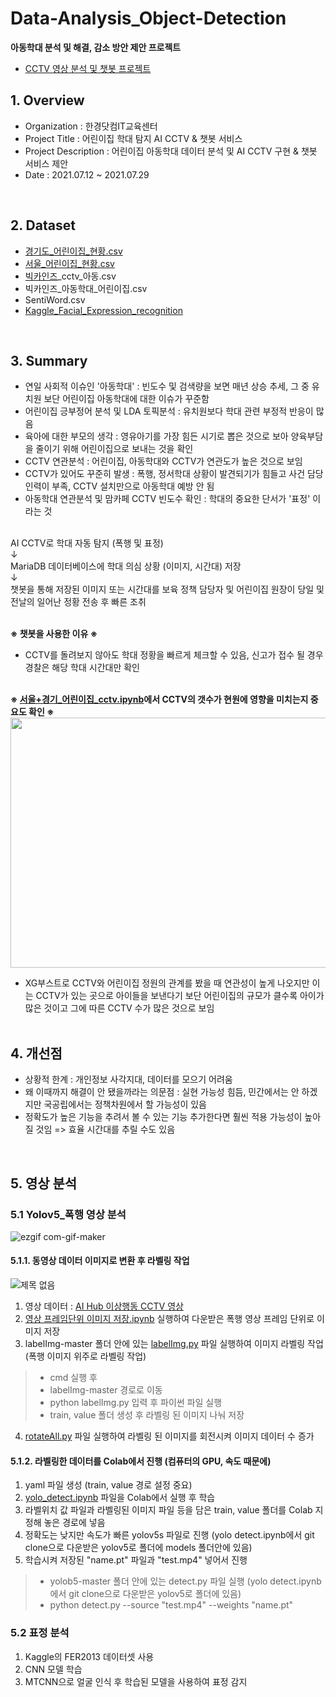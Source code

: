 # Data-Analysis_Object-Detection

**아동학대 분석 및 해결, 감소 방안 제안 프로젝트**
- [CCTV 영상 분석 및 챗봇 프로젝트](https://github.com/yoonth95/Data-Analysis-Project_Preventive-Measure-against-Child-Abuse/blob/master/CCTV%20%EC%98%81%EC%83%81%20%EB%B6%84%EC%84%9D%20%EB%B0%8F%20%EC%B1%97%EB%B4%87%20%ED%94%84%EB%A1%9C%EC%A0%9D%ED%8A%B8.pdf)

## 1. Overview
- Organization : 한경닷컴IT교육센터
- Project Title : 어린이집 학대 탐지 AI CCTV & 챗봇 서비스
- Project Description : 어린이집 아동학대 데이터 분석 및 AI CCTV 구현 & 챗봇 서비스 제안
- Date : 2021.07.12 ~ 2021.07.29
<br>

## 2. Dataset
- [경기도_어린이집_현황.csv](https://data.gg.go.kr/portal/data/service/selectServicePage.do?infId=0L9Q27735HPYCGJWAALS12611803&infSeq=1)
- [서울_어린이집_현황.csv](http://data.seocho.go.kr/openinf/sheetview.jsp?infId=OA-20322)
- [빅카인즈](https://www.bigkinds.or.kr/)_cctv_아동.csv
- 빅카인즈_아동학대_어린이집.csv
- SentiWord.csv
- [Kaggle_Facial_Expression_recognition](https://www.kaggle.com/c/challenges-in-representation-learning-facial-expression-recognition-challenge/data)
<br>

## 3. Summary
- 연일 사회적 이슈인 '아동학대' : 빈도수 및 검색량을 보면 매년 상승 추세, 그 중 유치원 보단 어린이집 아동학대에 대한 이슈가 꾸준함
- 어린이집 긍부정어 분석 및 LDA 토픽분석 : 유치원보다 학대 관련 부정적 반응이 많음
- 육아에 대한 부모의 생각 : 영유아기를 가장 힘든 시기로 뽑은 것으로 보아 양육부담을 줄이기 위해 어린이집으로 보내는 것을 확인
- CCTV 연관분석 : 어린이집, 아동학대와 CCTV가 연관도가 높은 것으로 보임
- CCTV가 있어도 꾸준히 발생 : 폭행, 정서학대 상황이 발견되기가 힘들고 사건 담당인력이 부족, CCTV 설치만으로 아동학대 예방 안 됨
- 아동학대 연관분석 및 맘카페 CCTV 빈도수 확인 : 학대의 중요한 단서가 '표정' 이라는 것<br><br>

AI CCTV로 학대 자동 탐지 (폭행 및 표정)<br>
              ↓<br>
MariaDB 데이터베이스에 학대 의심 상황 (이미지, 시간대) 저장<br>
              ↓<br>
챗봇을 통해 저장된 이미지 또는 시간대를 보육 정책 담당자 및 어린이집 원장이 당일 및 전날의 일어난 정황 전송 후 빠른 조취<br>
<br>

**※ 챗봇을 사용한 이유 ※**
- CCTV를 돌려보지 않아도 학대 정황을 빠르게 체크할 수 있음, 신고가 접수 될 경우 경찰은 해당 학대 시간대만 확인<br><br>

**※ [서울+경기_어린이집_cctv.ipynb](https://github.com/yoonth95/Data-Analysis-Project_Preventive-Measure-against-Child-Abuse/blob/master/%EC%84%9C%EC%9A%B8%2B%EA%B2%BD%EA%B8%B0_%EC%96%B4%EB%A6%B0%EC%9D%B4%EC%A7%91_cctv.ipynb)에서 CCTV의 갯수가 현원에 영향을 미치는지 중요도 확인 ※**
<img src="https://user-images.githubusercontent.com/78673090/133652201-ffdf04cd-cefa-459c-a10b-9cb4fb4d07d5.png" width="600" height="400">

- XG부스트로 CCTV와 어린이집 정원의 관계를 봤을 때 연관성이 높게 나오지만 이는 CCTV가 있는 곳으로 아이들을 보낸다기 보단 어린이집의 규모가 클수록 아이가 많은 것이고 그에 따른 CCTV 수가 많은 것으로 보임<br><br>

## 4. 개선점
- 상황적 한계 : 개인정보 사각지대, 데이터를 모으기 어려움
- 왜 이때까지 해결이 안 됐을까라는 의문점 : 실현 가능성 힘듬, 민간에서는 안 하겠지만 국공립에서는 정책차원에서 할 가능성이 있음
- 정확도가 높은 기능을 추려서 볼 수 있는 기능 추가한다면 훨씬 적용 가능성이 높아질 것임 => 효율 시간대를 추릴 수도 있음

<br>

## 5. 영상 분석
### 5.1 Yolov5_폭행 영상 분석
![ezgif com-gif-maker](https://user-images.githubusercontent.com/78673090/137880953-7f4711bf-a60b-4588-9720-549cba598de7.gif)

#### 5.1.1. 동영상 데이터 이미지로 변환 후 라벨링 작업
![제목 없음](https://user-images.githubusercontent.com/78673090/138022843-4e1de064-7c37-476d-b677-e77f00c9e79c.png)

1. 영상 데이터 : [AI Hub 이상행동 CCTV 영상](https://aihub.or.kr/aidata/139)
2. [영상 프레임단위 이미지 저장.ipynb]() 실행하여 다운받은 폭행 영상 프레임 단위로 이미지 저장
3. labelImg-master 폴더 안에 있는 [labelImg.py]() 파일 실행하여 이미지 라벨링 작업 (폭행 이미지 위주로 라벨링 작업)
> - cmd 실행 후
> - labelImg-master 경로로 이동
> - python labelImg.py 입력 후 파이썬 파일 실행
> - train, value 폴더 생성 후 라벨링 된 이미지 나눠 저장
4. [rotateAll.py]() 파일 실행하여 라벨링 된 이미지를 회전시켜 이미지 데이터 수 증가
&nbsp;
#### 5.1.2. 라벨링한 데이터를 Colab에서 진행 (컴퓨터의 GPU, 속도 때문에)
1. yaml 파일 생성 (train, value 경로 설정 중요)
2. [yolo_detect.ipynb]() 파일을 Colab에서 실행 후 학습
3. 라벨위치 값 파일과 라벨링된 이미지 파일 등을 담은 train, value 폴더를 Colab 지정해 놓은 경로에 넣음
4. 정확도는 낮지만 속도가 빠른 yolov5s 파일로 진행 (yolo detect.ipynb에서 git clone으로 다운받은 yolov5로 폴더에 models 폴더안에 있음)
5. 학습시켜 저장된 "name.pt" 파일과 "test.mp4" 넣어서 진행
> - yolob5-master 폴더 안에 있는 detect.py 파일 실행 (yolo detect.ipynb에서 git clone으로 다운받은 yolov5로 폴더에 있음)
> - python detect.py --source "test.mp4" --weights "name.pt"

### 5.2 표정 분석

1. Kaggle의 FER2013 데이터셋 사용
2. CNN 모델 학습
3. MTCNN으로 얼굴 인식 후 학습된 모델을 사용하여 표정 감지
